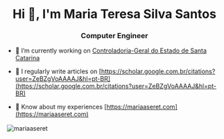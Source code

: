 <!--
### Hi there 👋


**mariaaseret/mariaaseret** is a ✨ _special_ ✨ repository because its `README.md` (this file) appears on your GitHub profile.

Here are some ideas to get you started:

- 🔭 I’m currently working on ...
- 🌱 I’m currently learning ...
- 👯 I’m looking to collaborate on ...
- 🤔 I’m looking for help with ...
- 💬 Ask me about ...
- 📫 How to reach me: ...
- 😄 Pronouns: ...
- ⚡ Fun fact: ...
-->
<h1 align="center">Hi 👋, I'm Maria Teresa Silva Santos</h1>
<h3 align="center">Computer Engineer</h3>

- 🔭 I’m currently working on [Controladoria-Geral do Estado de Santa Catarina](https://cge.sc.gov.br/)

- 📝 I regularly write articles on [https://scholar.google.com.br/citations?user=ZeBZgVoAAAAJ&hl=pt-BR](https://scholar.google.com.br/citations?user=ZeBZgVoAAAAJ&hl=pt-BR)

- 📄 Know about my experiences [https://mariaaseret.com](https://mariaaseret.com)


<p>&nbsp;<img align="center" src="https://github-readme-stats.vercel.app/api?username=mariaaseret&show_icons=true&theme=dracula&locale=en" alt="mariaaseret" /></p>
